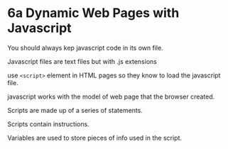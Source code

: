 # 6a Dynamic Web Pages with Javascript

You should always kep javascript code in its own file.

Javascript files are text files but with .js extensions

use `<script>` element in HTML pages so they know to load the javascript file.

javascript works with the model of web page that the browser created.

Scripts are made up of a series of statements.

Scripts contain instructions.

Variables are used to store pieces of info used in the script.


